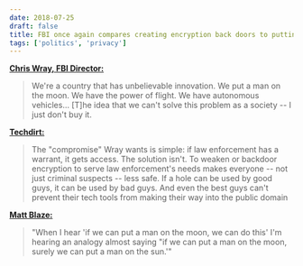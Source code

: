 ```yaml
---
date: 2018-07-25
draft: false
title: FBI once again compares creating encryption back doors to putting a man on the moon
tags: ['politics', 'privacy']
---
```


**[Chris Wray, FBI Director:](https://www.techdirt.com/2018/07/25/fbi-boss-chris-wray-we-put-man-moon-so-why-not-encryption-backdoors/)**

> We're a country that has unbelievable innovation. We put a man on the moon. We have the power of flight. We have autonomous vehicles… [T]he idea that we can't solve this problem as a society -- I just don't buy it.<!-- excerpt -->

**[Techdirt:](https://www.techdirt.com/2018/07/25/fbi-boss-chris-wray-we-put-man-moon-so-why-not-encryption-backdoors/)**

> The "compromise" Wray wants is simple: if law enforcement has a warrant, it gets access. The solution isn't. To weaken or backdoor encryption to serve law enforcement's needs makes everyone -- not just criminal suspects -- less safe. If a hole can be used by good guys, it can be used by bad guys. And even the best guys can't prevent their tech tools from making their way into the public domain

**[Matt Blaze:](https://www.techdirt.com/2018/07/25/fbi-boss-chris-wray-we-put-man-moon-so-why-not-encryption-backdoors/)**

> "When I hear 'if we can put a man on the moon, we can do this' I'm hearing an analogy almost saying "if we can put a man on the moon, surely we can put a man on the sun.'"
